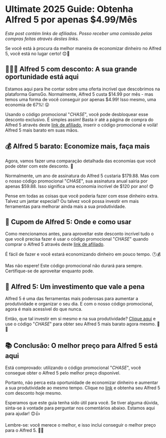 # Ultimate 2025 Guide: Obtenha Alfred 5 por apenas $4.99/Mês

*Este post contém links de afiliados. Posso receber uma comissão pelas compras feitas através destes links.*

Se você está à procura da melhor maneira de economizar dinheiro no Alfred 5, você está no lugar certo! 😊🎉

## 💸💸💸 Alfred 5 com desconto: A sua grande oportunidade está aqui 

Estamos aqui para lhe contar sobre uma oferta incrível que descobrimos na plataforma GamsGo. Normalmente, Alfred 5 custa $14.99 por mês - mas temos uma forma de você conseguir por apenas $4.99! Isso mesmo, uma economia de 67%! 😲

Usando o código promocional "*CHASE*", você pode desbloquear esse desconto exclusivo. É simples assim! Basta ir até a página de compra do Alfred 5 através deste [link de afiliado](https://www.gamsgo.com/partner/ykeX7B), inserir o código promocional e voilà! Alfred 5 mais barato em suas mãos.

## 💰 Alfred 5 barato: Economize mais, faça mais

Agora, vamos fazer uma comparação detalhada das economias que você pode obter com este desconto. 🧐

Normalmente, um ano de assinatura do Alfred 5 custaria $179.88. Mas com o nosso código promocional "*CHASE*", sua assinatura anual sairia por apenas $59.88. Isso significa uma economia incrível de $120 por ano! 😍

Pense em todas as coisas que você poderia fazer com esse dinheiro extra. Talvez um jantar especial? Ou talvez você possa investir em mais ferramentas para melhorar ainda mais a sua produtividade.

## 🎁 Cupom de Alfred 5: Onde e como usar

Como mencionamos antes, para aproveitar este desconto incrível tudo o que você precisa fazer é usar o código promocional "*CHASE*" quando comprar o Alfred 5 através deste [link de afiliado](https://www.gamsgo.com/partner/ykeX7B).

É fácil de fazer e você estará economizando dinheiro em pouco tempo. 🕐💰

Mas não espere! Este código promocional não durará para sempre. Certifique-se de aproveitar enquanto pode.

## 💼 Alfred 5: Um investimento que vale a pena

Alfred 5 é uma das ferramentas mais poderosas para aumentar a produtividade e organizar o seu dia. E com o nosso código promocional, agora é mais acessível do que nunca.

Então, que tal investir em si mesmo e na sua produtividade? [Clique aqui](https://www.gamsgo.com/partner/ykeX7B) e use o código "*CHASE*" para obter seu Alfred 5 mais barato agora mesmo. 💪😎

## 📚 Conclusão: O melhor preço para Alfred 5 está aqui

Está comprovado: utilizando o código promocional "*CHASE*", você consegue obter o Alfred 5 pelo melhor preço disponível.

Portanto, não perca esta oportunidade de economizar dinheiro e aumentar a sua produtividade ao mesmo tempo. Clique no [link](https://www.gamsgo.com/partner/ykeX7B) e obtenha seu Alfred 5 com desconto hoje mesmo.

Esperamos que este guia tenha sido útil para você. Se tiver alguma dúvida, sinta-se à vontade para perguntar nos comentários abaixo. Estamos aqui para ajudar! 😊👍

Lembre-se: você merece o melhor, e isso inclui conseguir o melhor preço para o Alfred 5. 🎉🎁